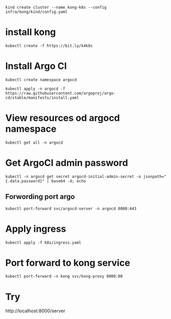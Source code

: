 ```
kind create cluster --name kong-k8s --config infra/kong/kind/config.yaml

```

# install kong

```
kubectl create -f https://bit.ly/k4k8s
```

# Install Argo CI

```
kubectl create namespace argocd

kubectl apply -n argocd -f https://raw.githubusercontent.com/argoproj/argo-cd/stable/manifests/install.yaml
```

# View resources od argocd namespace

```
kubectl get all -n argocd
```

# Get ArgoCI admin password

```
kubectl -n argocd get secret argocd-initial-admin-secret -o jsonpath="{.data.password}" | base64 -d; echo
```

## Forwording port argo

```
kubectl port-forward svc/argocd-server -n argocd 8080:443
```

# Apply ingress

```
kubectl apply -f k8s/ingress.yaml
```

# Port forward to kong service

```
kubectl port-forward -n kong svc/kong-proxy 8000:80
```

# Try

http://localhost:8000/server
